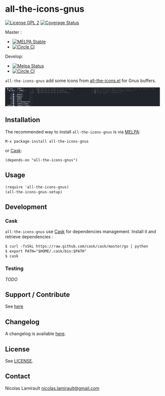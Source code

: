 # all-the-icons-gnus

[![License GPL 2][badge-license]][LICENSE]
[![Coverage Status](https://coveralls.io/repos/nlamirault/all-the-icons-gnus/badge.png?branch=master)](https://coveralls.io/r/nlamirault/all-the-icons-gnus?branch=master)

Master :
* [![MELPA Stable](https://stable.melpa.org/packages/all-the-icons-gnus-badge.svg)](https://stable.melpa.org/#/all-the-icons-gnus)
* [![Circle CI](https://circleci.com/gh/nlamirault/all-the-icons-gnus/tree/master.svg?style=svg)](https://circleci.com/gh/nlamirault/all-the-icons-gnus/tree/master)

Develop:
* [![Melpa Status](https://melpa.org/packages/all-the-icons-gnus-badge.svg)](https://melpa.org/#/all-the-icons-gnus)
* [![Circle CI](https://circleci.com/gh/nlamirault/all-the-icons-gnus/tree/develop.svg?style=svg)](https://circleci.com/gh/nlamirault/all-the-icons-gnus/tree/develop)

``all-the-icons-gnus`` add some icons from [all-the-icons.el][] for Gnus buffers.

![bento](screenshot-0.1.0.png)

## Installation

The recommended way to install ``all-the-icons-gnus`` is via [MELPA][]:

    M-x package-install all-the-icons-gnus

or [Cask][]:

    (depends-on "all-the-icons-gnus")


## Usage

    (require 'all-the-icons-gnus)
    (all-the-icons-gnus-setup)


## Development

### Cask

``all-the-icons-gnus`` use [Cask][] for dependencies management. Install it and
retrieve dependencies :

    $ curl -fsSkL https://raw.github.com/cask/cask/master/go | python
    $ export PATH="$HOME/.cask/bin:$PATH"
    $ cask


### Testing

*TODO*


## Support / Contribute

See [here](CONTRIBUTING.md)


## Changelog

A changelog is available [here](ChangeLog.md).


## License

See [LICENSE](LICENSE).


## Contact

Nicolas Lamirault <nicolas.lamirault@gmail.com>


[all-the-icons-gnus]: https://github.com/nlamirault/all-the-icons-gnus
[all-the-icons.el]: https://github.com/domtronn/all-the-icons.el

[badge-license]: https://img.shields.io/badge/license-GPL_2-green.svg?style=flat
[LICENSE]: https://github.com/nlamirault/all-the-icons-gnus/blob/master/LICENSE

[GNU Emacs]: https://www.gnu.org/software/emacs/
[MELPA]: https://melpa.org/
[Cask]: http://cask.github.io/
[Issue tracker]: https://github.com/nlamirault/all-the-icons-gnus/issues

[overseer]: https://github.com/tonini/overseer.el
